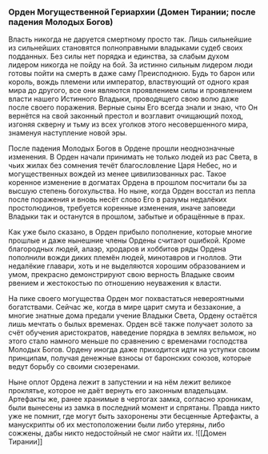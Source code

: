 ###  Орден Могущественной Гериархии (Домен Тирании; после падения Молодых Богов)

Власть никогда не даруется смертному просто так. Лишь сильнейшие из сильнейших становятся полноправными владыками судеб своих подданных. Без силы нет порядка и единства, за слабым духом лидером никогда не пойду на бой. За истинно сильным лидером люди готовы пойти на смерть в даже саму Преисподнюю. Будь то барон или король, вождь племени или император, властвующий от одного края мира до другого, все они являются проявлением силы и проявлением власти нашего Истинного Владыки, проводящего свою волю даже после своего поражения. Верные сыны Его всегда знали и знаю, что Он вернётся на свой законный престол и возглавит очищающий поход, изгоняя скверну и тьму из всех уголков этого несовершенного мира, знаменуя наступление новой эры.

После падения Молодых Богов в Ордене прошли неоднозначные изменения. В Орден начали принимать не только людей из рас Света, в чьих жилах без сомнения течёт благословление Царя Небес, но и могущественных вождей из менее цивилизованных рас. Такое коренное изменение в догматах Ордена в прошлом посчитали бы за высшую степень богохульства. Но ныне, когда Орден восстал из пепла после поражения и вновь несёт слово Его в разумы недалёких простолюдинов, требуется коренные изменения, иначе заповеди Владыки так и останутся в прошлом, забытые и обращённые в прах.

Как уже было сказано, в Орден прибыло пополнение, которые многие прошлые и даже нынешние члены Ордены считают ошибкой. Кроме благородных людей, алаэр, хродаров и хоббитов ряды Ордена пополнили вожди диких племён людей, минотавров и гноллов. Эти недалёкие главари, хоть и не выделяются хорошим образованием и умом, прекрасно демонстрируют свою верность Владыке своим рвением и жестокостью по отношению неуважения к власти.

На пике своего могущества Орден мог похвастаться невероятными богатствами. Сейчас же, когда в мире царит смута и беззаконие, а многие знатные дома предали учение Владыки Света, Ордену остаётся лишь мечтать о былых временах. Орден всё также получает золото за счёт обучения аристократов, наведение порядка в землях вельмож, но этого стало намного меньше по сравнению с временами господства Молодых Богов. Ордену иногда даже приходится идти на уступки своим принципам, получая денежные взносы от баронских союзов, которые ведут борьбу со своими сюзеренами.

Ныне оплот Ордена лежит в запустении и на нём лежит великое проклятье, которое не даёт вернуть его законным владельцам. Артефакты же, ранее хранимые в чертогах замка, согласно хроникам, были вынесены из замка в последний момент и спрятаны. Правда никто уже не помнит, где могут быть захоронены эти бесценные Артефакты, а манускрипты об их местоположении были либо утеряны, либо сожжены, дабы никто недостойный не смог найти их.
![[Домен Тирании]]